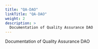 ```yaml
---
title: "QA-DAO"
linkTitle: "QA-DAO"
weight: 2
description: >
  Documentation of Quality Assurance DAO
---
```

Documentation of Quality Assurance DAO
